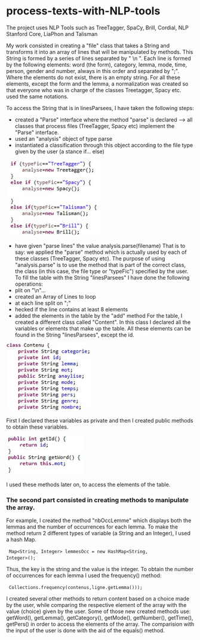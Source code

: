 # process-texts-with-NLP-tools
The project uses NLP Tools such as TreeTagger, SpaCy, Brill, Cordial, NLP Stanford Core, LiaPhon and Talisman

My work consisted in creating a "file" class that takes a String and transforms it into an array of lines that will be manipulated by methods. This String is formed by a series of lines separated by " \n ". Each line is formed by the following elements: word (the form), category, lemma, mode, time, person, gender and number, always in this order and separated by ";". Where the elements do not exist, there is an empty string. For all these elements, except the form and the lemma, a normalization was created so that everyone who was in charge of the classes Treetagger, Spacy etc. used the same notations.

To access the String that is in linesParsees, I have taken the following steps:
- created a "Parse" interface where the method "parse" is declared --> all classes that process files (TreeTagger, Spacy etc) implement the "Parse" interface.
- used an "analysis" object of type parse
- instantiated a classification through this object according to the file type given by the user (a stance if... else)

![if-else-screenshot](https://github.com/cristina-cojocaru/process-texts-with-NLP-tools/blob/master/if-else-type-of-tool.JPG)

- have given "parse lines" the value analysis.parse(filename)
That is to say: we applied the "parse" method which is actually used by each of these classes (TreeTagger, Spacy etc). The purpose of using "analysis.parse" is to use the method that is part of the correct class, the class (in this case, the file type or "typeFic") specified by the user. 
To fill the table with the String "linesParsees" I have done the following operations:
- plit on "\n"...
- created an Array of Lines to loop
- at each line split on ";"
- hecked if the line contains at least 8 elements
- added the elements in the table by the "add" method
For the table, I created a different class called "Content". In this class I declared all the variables or elements that make up the table. All these elements can be found in the String "linesParsees", except the id.

![list-of-variables-of-cotenu-class](https://github.com/cristina-cojocaru/process-texts-with-NLP-tools/blob/master/list-of-variables-for-contenu-class.JPG)

First I declared these variables as private and then I created public methods to obtain these variables.

![private-to-public](https://github.com/cristina-cojocaru/process-texts-with-NLP-tools/blob/master/private-to-public.JPG)

I used these methods later on, to access the elements of the table. 

### The second part consisted in creating methods to manipulate the array.

For example, I created the method "nbOccLemme" which displays both the lemmas and the number of occurrences for each lemma. To make the method return 2 different types of variable (a String and an Integer), I used a hash Map.

<code> Map<String, Integer> lemmesOcc = new HashMap<String, Integer>(); </code>

Thus, the key is the string and the value is the integer. To obtain the number of occurrences for each lemma I used the frequency() method:

<code> Collections.frequency(contenus,ligne.getLemma())); </code>

I created several other methods to return content based on a choice made by the user, while comparing the respective element of the array with the value (choice) given by the user. Some of those new created methods use: getWord(), getLemma(), getCategory(), getMode(), getNumber(), getTime(), getPers() in order to access the elements of the array. The comparision with the input of the user is done with the aid of the equals() method.
